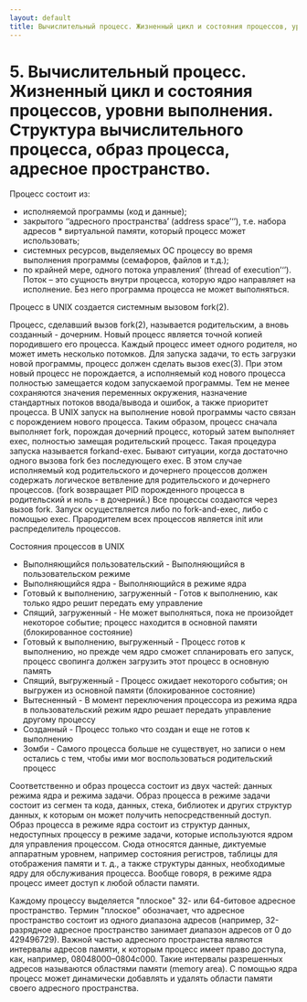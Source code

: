 ```yaml
---
layout: default
title: Вычислительный процесс. Жизненный цикл и состояния процессов, уровни выполнения. Структура вычислительного процесса, образ процесса, адресное пространство.
---
```


# 5. Вычислительный процесс. Жизненный цикл и состояния процессов, уровни выполнения. Структура вычислительного процесса, образ процесса, адресное пространство.

Процесс состоит из:

* исполняемой программы (код и данные);
* закрытого ‘’адресного пространства’ (address space’‘’), т.е. набора адресов * виртуальной памяти, который процесс может использовать;
* системных ресурсов, выделяемых ОС процессу во время выполнения программы (семафоров, файлов и т.д.);
* по крайней мере, одного потока управления’ (thread of execution’‘’). Поток – это сущность внутри процесса, которую ядро направляет на исполнение. Без него программа процесса не может выполняться.

Процесс в UNIX создается системным вызовом fork(2).

Процесс, сделавший вызов fork(2), называется родительским, а вновь созданный - дочерним. Новый процесс является точной копией породившего его процесса.
Каждый процесс имеет одного родителя, но может иметь несколько потомков. Для запуска задачи, то есть загрузки новой программы, процесс должен сделать вызов exec(3). При этом новый процесс не порождается, а исполняемый код нового процесса полностью замещается кодом запускаемой программы. Тем не менее сохраняются значения переменных окружения, назначение стандартных потоков ввода/вывода и ошибок, а также приоритет процесса.
В UNIX запуск на выполнение новой программы часто связан с порождением нового процесса. Таким образом, процесс сначала выполняет fork, порождая дочерний процесс, который затем выполняет exec, полностью замещая родительский процесс. Такая процедура запуска называется forkand-exec. Бывают ситуации, когда достаточно одного вызова fork без последующего exec. В этом случае исполняемый код родительского и дочернего процессов должен содержать логическое ветвление для родительского и дочернего процессов. (fork возвращает PID порожденного процесса в родительский и ноль - в дочерний.) Все процессы создаются через вызов fork. Запуск осуществляется либо по fork-and-exec, либо с помощью exec. Прародителем всех процессов является init или распределитель процессов.

Состояния процессов в UNIX

* Выполняющийся пользовательский - Выполняющийся в пользовательском режиме
* Выполняющийся ядра - Выполняющийся в режиме ядра
* Готовый к выполнению, загруженный - Готов к выполнению, как только ядро решит передать ему управление
* Спящий, загруженный - Не   может   выполняться,   пока   не   произойдет некоторое событие; процесс находится в основной памяти (блокированное состояние)
* Готовый к выполнению, выгруженный - Процесс готов к выполнению,  но прежде чем ядро сможет спланировать его запуск, процесс свопинга должен загрузить этот процесс в основную память
* Спящий, выгруженный - Процесс ожидает некоторого события;  он выгружен из основной памяти (блокированное состояние)
* Вытесненный - В момент переключения процессора из режима ядра в пользовательский режим ядро решает передать управление другому процессу
* Созданный - Процесс только что создан и еще  не  готов  к выполнению
* Зомби - Самого процесса больше не существует, но записи о нем остались с тем, чтобы ими мог воспользоваться родительский процесс

Соответственно и образ процесса состоит из двух частей: данных режима ядра и режима задачи. Образ процесса в режиме задачи состоит из сегмен та кода, данных, стека, библиотек и других структур данных, к которым он может получить непосредственный доступ. Образ процесса в режиме ядра состоит из структур данных, недоступных процессу в режиме задачи, которые используются ядром для управления процессом. Сюда относятся данные, диктуемые аппаратным уровнем, например состояния регистров, таблицы для отображения памяти и т. д., а также структуры данных, необходимые ядру для обслуживания процесса. Вообще говоря, в режиме ядра процесс имеет доступ к любой области памяти.

 Каждому процессу выделяется "плоское" 32- или 64-битовое адресное пространство. Термин "плоское" обозначает, что адресное пространство состоит из одного диапазона адресов (например, 32-разрядное адресное пространство занимает диапазон адресов от 0 до 429496729). Важной частью адресного пространства являются интервалы адресов памяти, к которым процесс имеет право доступа, как, например, 08048000–0804c000. Такие интервалы разрешенных адресов называются областями памяти (memory area). С помощью ядра процесс может динамически добавлять и удалять области памяти своего адресного пространства.